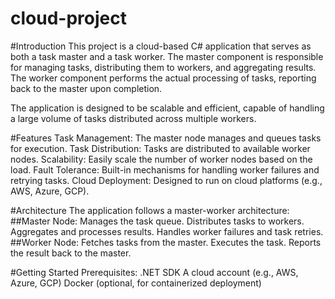 # cloud-project

#Introduction
This project is a cloud-based C# application that serves as both a task master and a task worker. The master component is responsible for managing tasks, distributing them to workers, and aggregating results. The worker component performs the actual processing of tasks, reporting back to the master upon completion.

The application is designed to be scalable and efficient, capable of handling a large volume of tasks distributed across multiple workers.

#Features
Task Management: The master node manages and queues tasks for execution.
Task Distribution: Tasks are distributed to available worker nodes.
Scalability: Easily scale the number of worker nodes based on the load.
Fault Tolerance: Built-in mechanisms for handling worker failures and retrying tasks.
Cloud Deployment: Designed to run on cloud platforms (e.g., AWS, Azure, GCP).

#Architecture
The application follows a master-worker architecture:
##Master Node:
Manages the task queue.
Distributes tasks to workers.
Aggregates and processes results.
Handles worker failures and task retries.
##Worker Node:
Fetches tasks from the master.
Executes the task.
Reports the result back to the master.

#Getting Started
Prerequisites:
.NET SDK
A cloud account (e.g., AWS, Azure, GCP)
Docker (optional, for containerized deployment)
